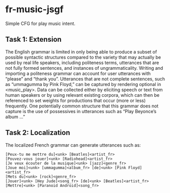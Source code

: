 # fr-music-jsgf

Simple CFG for play music intent. 

## Task 1: Extension

The English grammar is limited in only being able to produce a subset of possible syntactic structures compared to the variety that may actually be used by real life speakers, including politeness terms, utterances that are not fully formed sentences, and instances of ungrammaticality. Writing and importing a politeness grammar can account for user utterances with “please” and “thank you”. Utterances that are not complete sentences, such as “ummagumma by Pink Floyd,” can be captured by rendering <request> optional in <music_play>. Data can be collected either by eliciting speech or text from human speakers or by using relevant existing corpora, which can then be referenced to set weights for productions that occur (more or less) frequently. One potentially common structure that this grammar does not capture is the use of possessives in utterances such as “Play Beyonce’s album …”
  
## Task 2: Localization
  
The localized French grammar can generate utterances such as:
```
[Peux-tu me mettre du]<unk> [Beatles]<artist_fr>
[Pouvez-vous jouer]<unk> [Radiohead]<artist_fr>
[Je veux écouter de la musique]<unk> [jazz]<genre_fr>
[Joue moi]<unk> [ummagumma]<album_fr> [de]<unk> [Pink Floyd]<artist_fr> 
[Mets du]<unk> [rock]<genre_fr>
[Jouer]<unk> [Hey Jude]<song_fr> [de]<unk> [Beatles]<artist_fr>
[Mettre]<unk> [Paranoid Android]<song_fr>
 ```
